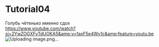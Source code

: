 # Tutorial04
Голубь чётенько именно сдох  
https://www.youtube.com/watch?si=2YwZOGXFvTdUOKA5&amp;v=faxF5e4Wy1c&amp;feature=youtu.be
![Uploading image.png…]()

